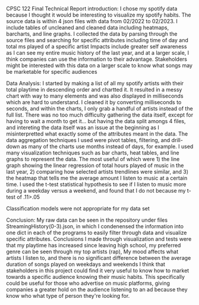 CPSC 122 Final 
Technical Report
introduction:
I chose my spotify data because I thought it would be interesting to visualize my spotify habits. 
The source data is within 4 json files with data from 02/2022 to 02/2023. I include tables of uncleaned and cleaned data including heatmaps, barcharts, and line graphs. 
I collected the data by parsing through the source files and searching for specific attributes including time of day and total ms played of a specific artist
Impacts include greater self awareness as I can see my entire music history of the last year, and at a larger scale, I think companies can use the information to their advantage.
Stakeholders might be interested with this data on a larger scale to know what songs may be marketable for specific audiences

Data Analysis:
I started by making a list of all my spotify artists with their total playtime in descending order and chartted it. It resulted in a messy chart with way to many elements and was also displayed in milliseconds which are hard to understand. I cleaned it by converting milliseconds to seconds, and within the charts, I only grab a handful of artists instead of the full list.
There was no too much difficulty gathering the data itself, except for having to wait a month to get it... but having the data split amongs 4 files, and intereting the data itself was an issue at the beginning as I misinterpretted what exactly some of the attributes meant in the data.
The data aggregation techniques I used were pivot tables, filtering, and drill-down as many of the charts use months instead of days, for example.
I used many visualization techniques such as bar charts, heat tables, and line graphs to represent the data. The most useful of which were 1) the line graph showing the linear regression of total hours played of music in the last year, 2) comparing how selected artists trendlines were similar, and 3) the heatmap that tells me the average amount I listen to music at a certain time.
I used the t-test statistical hypothesis to see if I listen to music more during a weekday versus a weekend, and found that I do not because my t-test of .11>.05

Classification models were not appropriate for my data set

Conclusion: 
My raw data can be seen in the repository under files StreamingHistory(0-3).json, in which I condenensed the information into one dict in each of the programs to easily filter through data and visualize specific attributes. Conclusions I made through visualization and tests were that my playtime has increased since leaving high school, my preferred genre can be seen through my top artists (rap), My mood affects what artists I listen to, and there is no significant difference between the average duration of songs played on weekdays and weekends
I think that stakeholders in this project could find it very useful to know how to market towards a specific audience knowing their music habits. This specifically could be useful for those who advertise on music platforms, giving companies a greater hold on the audience listening to an ad because they know who what type of person they're looking for.
